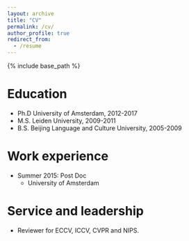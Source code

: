 ```yaml
---
layout: archive
title: "CV"
permalink: /cv/
author_profile: true
redirect_from:
  - /resume
---
```


{% include base_path %}

Education
======
* Ph.D University of Amsterdam, 2012-2017
* M.S. Leiden University, 2009-2011
* B.S. Beijing Language and Culture University, 2005-2009

Work experience
======
* Summer 2015: Post Doc
  * University of Amsterdam

<!---
Talks
======
  <ul>{% for post in site.talks %}
    {% include archive-single-talk-cv.html %}
  {% endfor %}</ul>
-->
  
Service and leadership
======
* Reviewer for ECCV, ICCV, CVPR and NIPS.
